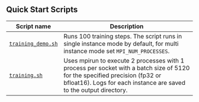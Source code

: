<!--- 40. Quick Start Scripts -->
## Quick Start Scripts

| Script name | Description |
|-------------|-------------|
| [`training_demo.sh`](/quickstart/language_translation/tensorflow/transformer_mlperf/training/cpu/training_demo.sh) | Runs 100 training steps. The script runs in single instance mode by default, for multi instance mode set `MPI_NUM_PROCESSES`. |
| [`training.sh`](/quickstart/language_translation/tensorflow/transformer_mlperf/training/cpu/training.sh) | Uses mpirun to execute 2 processes with 1 process per socket with a batch size of 5120 for the specified precision (fp32 or bfloat16). Logs for each instance are saved to the output directory. |

